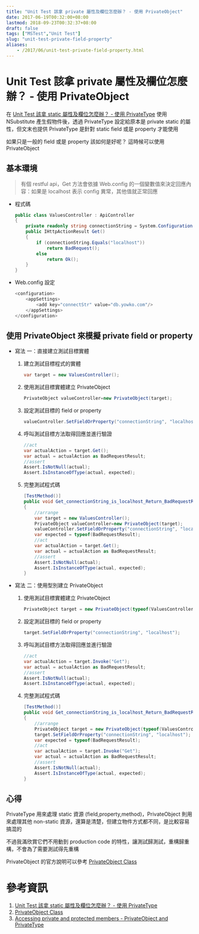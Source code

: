 ```yaml
---
title: "Unit Test 該拿 private 屬性及欄位怎麼辦？ - 使用 PrivateObject"
date: 2017-06-19T00:32:00+08:00
lastmod: 2018-09-23T00:32:37+08:00
draft: false
tags: ["MSTest","Unit Test"]
slug: "unit-test-private-field-property"
aliases:
    - /2017/06/unit-test-private-field-property.html
---
```

# Unit Test 該拿 private 屬性及欄位怎麼辦？ - 使用 PrivateObject
在 [Unit Test 該拿 static 屬性及欄位怎麼辦？ - 使用 PrivateType](//blog.yowko.com/2017/06/unit-test-static-field-property.html) 使用 NSubstitute 產生假物件後，透過 PrivateType 設定給原本是 private static 的屬性，但文末也提供 PrivateType 是針對 static field 或是 property 才能使用

如果只是一般的 field 或是 property 該如何是好呢？ 這時候可以使用 PrivateObject

## 基本環境

> 有個 restful api，Get 方法會依據 Web.config 的一個變數值來決定回應內容：如果是 localhost 表示 config 異常，其他值就正常回應

*   程式碼

    ```cs
    public class ValuesController : ApiController
    {
        private readonly string connectionString = System.Configuration.ConfigurationManager.AppSettings["connectStr"];
        public IHttpActionResult Get()
        {
            if (connectionString.Equals("localhost"))
                return BadRequest();
            else
                return Ok();
        }
    }
    ```

*   Web.config 設定

    ```cs
    <configuration>
        <appSettings>
            <add key="connectStr" value="db.yowko.com"/>
        </appSettings>
    </configuration>
    ```

## 使用 PrivateObject 來模擬 private field or property

*   寫法 一：直接建立測試目標實體

    1.  建立測試目標程式的實體

        ```cs
        var target = new ValuesController();
        ```
    2.  使用測試目標實體建立 PrivateObject

        ```cs
        PrivateObject valueController=new PrivateObject(target);
        ```
    3.  設定測試目標的 field or property

        ```cs
        valueController.SetFieldOrProperty("connectionString", "localhost");
        ```
    4.  呼叫測試目標方法取得回應並進行驗證

        ```cs
        //act
        var actualAction = target.Get();
        var actual = actualAction as BadRequestResult;
        //assert
        Assert.IsNotNull(actual);
        Assert.IsInstanceOfType(actual, expected);
        ```
    5.  完整測試程式碼

        ```cs
        [TestMethod()]
        public void Get_connectionString_is_localhost_Return_BadRequestResult()
        {
            //arrange 
            var target = new ValuesController();
            PrivateObject valueController=new PrivateObject(target);
            valueController.SetFieldOrProperty("connectionString", "localhost");
            var expected = typeof(BadRequestResult);
            //act
            var actualAction = target.Get();
            var actual = actualAction as BadRequestResult;
            //assert
            Assert.IsNotNull(actual);
            Assert.IsInstanceOfType(actual, expected);
        }
        ```

*   寫法 二：使用型別建立 PrivateObject


    1.  使用測試目標實體建立 PrivateObject

        ```cs
        PrivateObject target = new PrivateObject(typeof(ValuesController));
        ```
    2.  設定測試目標的 field or property

        ```cs
        target.SetFieldOrProperty("connectionString", "localhost");
        ```
    3.  呼叫測試目標方法取得回應並進行驗證

        ```cs
        //act
        var actualAction = target.Invoke("Get");
        var actual = actualAction as BadRequestResult;
        //assert
        Assert.IsNotNull(actual);
        Assert.IsInstanceOfType(actual, expected);
        ```
    4.  完整測試程式碼

        ```cs
        [TestMethod()]
        public void Get_connectionString_is_localhost_Return_BadRequestResult()
        {
            //arrange 
            PrivateObject target = new PrivateObject(typeof(ValuesController));
            target.SetFieldOrProperty("connectionString", "localhost");
            var expected = typeof(BadRequestResult);
            //act
            var actualAction = target.Invoke("Get");
            var actual = actualAction as BadRequestResult;
            //assert
            Assert.IsNotNull(actual);
            Assert.IsInstanceOfType(actual, expected);
        }
        ```

## 心得

PrivateType 用來處理 static 資源 (field,property,method)，PrivateObject 則用來處理其他 non-static 資源，還算是清楚，但建立物件方式都不同，是比較容易搞混的

不過我滿欣賞它們不用動到 production code 的特性，讓測試歸測試，重構歸重構，不會為了需要測試得先重構

PrivateObject 的官方說明可以參考 [PrivateObject Class](https://msdn.microsoft.com/en-us/library/microsoft.visualstudio.testtools.unittesting.privateobject%28v=vs.120%29.aspx)

# 參考資訊

1.  [Unit Test 該拿 static 屬性及欄位怎麼辦？ - 使用 PrivateType](//blog.yowko.com/2017/06/unit-test-static-field-property.html)
2.  [PrivateObject Class](https://msdn.microsoft.com/en-us/library/microsoft.visualstudio.testtools.unittesting.privateobject%28v=vs.120%29.aspx)
3.  [Accessing private and protected members - PrivateObject and PrivateType](http://yac.com.pl/mt.texts.vbnet-privateobject-privatetype.en.html)

